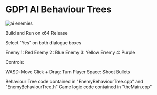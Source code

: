 # GDP1 AI Behaviour Trees

![ai enemies](https://github.com/user-attachments/assets/e33da8f8-3a04-4434-b27e-145a6dade7c2)

Build and Run on x64 Release

Select "Yes" on both dialogue boxes

Enemy 1: Red
Enemy 2: Blue
Enemy 3: Yellow
Enemy 4: Purple

Controls:

WASD: Move
Click + Drag: Turn Player
Space: Shoot Bullets

Behaviour Tree code contained in "EnemyBehaviourTree.cpp" and "EnemyBehaviourTree.h"
Game logic code contained in "theMain.cpp"

